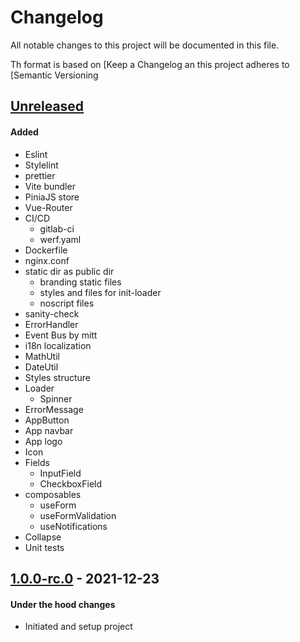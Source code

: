 # Changelog
All notable changes to this project will be documented in this file.

Th format is based on [Keep a Changelog
an this project adheres to [Semantic Versioning

## [Unreleased]
#### Added
- Eslint
- Stylelint
- prettier
- Vite bundler
- PiniaJS store
- Vue-Router
- CI/CD
  - gitlab-ci
  - werf.yaml
- Dockerfile
- nginx.conf
- static dir as public dir
  - branding static files
  - styles and files for init-loader
  - noscript files
- sanity-check
- ErrorHandler
- Event Bus by mitt
- i18n localization
- MathUtil
- DateUtil
- Styles structure
- Loader
  - Spinner
- ErrorMessage
- AppButton
- App navbar
- App logo
- Icon
- Fields
  - InputField
  - CheckboxField
- composables
  - useForm
  - useFormValidation
  - useNotifications
- Collapse
- Unit tests

## [1.0.0-rc.0] - 2021-12-23
#### Under the hood changes
- Initiated and setup project

[Unreleased]: https://gitlab.com/lukachi/vue-vite-template/compare/1.0.0-rc.0...main
[1.0.0-rc.0]: https://gitlab.com/lukachi/vue-vite-template/tags/1.0.0-rc.0
